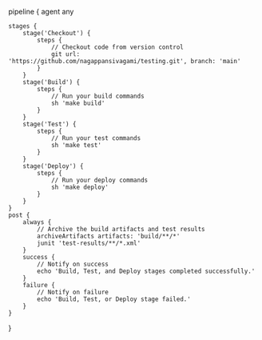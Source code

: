 
pipeline {
    agent any

    stages {
        stage('Checkout') {
            steps {
                // Checkout code from version control
                git url: 'https://github.com/nagappansivagami/testing.git', branch: 'main'
            }
        }
        stage('Build') {
            steps {
                // Run your build commands
                sh 'make build'
            }
        }
        stage('Test') {
            steps {
                // Run your test commands
                sh 'make test'
            }
        }
        stage('Deploy') {
            steps {
                // Run your deploy commands
                sh 'make deploy'
            }
        }
    }
    post {
        always {
            // Archive the build artifacts and test results
            archiveArtifacts artifacts: 'build/**/*'
            junit 'test-results/**/*.xml'
        }
        success {
            // Notify on success
            echo 'Build, Test, and Deploy stages completed successfully.'
        }
        failure {
            // Notify on failure
            echo 'Build, Test, or Deploy stage failed.'
        }
    }
}

